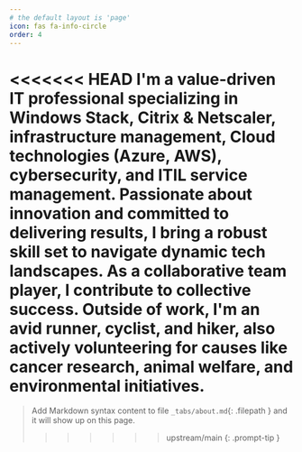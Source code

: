 ```yaml
---
# the default layout is 'page'
icon: fas fa-info-circle
order: 4
---
```


<<<<<<< HEAD
I'm a value-driven IT professional specializing in Windows Stack, Citrix & Netscaler, infrastructure management, Cloud technologies (Azure, AWS), cybersecurity, and ITIL service management. Passionate about innovation and committed to delivering results, I bring a robust skill set to navigate dynamic tech landscapes. As a collaborative team player, I contribute to collective success. Outside of work, I'm an avid runner, cyclist, and hiker, also actively volunteering for causes like cancer research, animal welfare, and environmental initiatives.
=======
> Add Markdown syntax content to file `_tabs/about.md`{: .filepath } and it will show up on this page.
>>>>>>> upstream/main
{: .prompt-tip }

